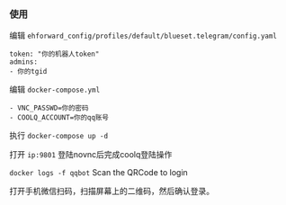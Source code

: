### 使用

编辑 `ehforward_config/profiles/default/blueset.telegram/config.yaml `
```
token: "你的机器人token"
admins:
- 你的tgid
```

编辑 `docker-compose.yml`
```
- VNC_PASSWD=你的密码
- COOLQ_ACCOUNT=你的qq账号
```

执行 `docker-compose up -d`

打开 `ip:9801` 登陆novnc后完成coolq登陆操作

`docker logs -f qqbot` 
Scan the QRCode to login

打开手机微信扫码，扫描屏幕上的二维码，然后确认登录。
